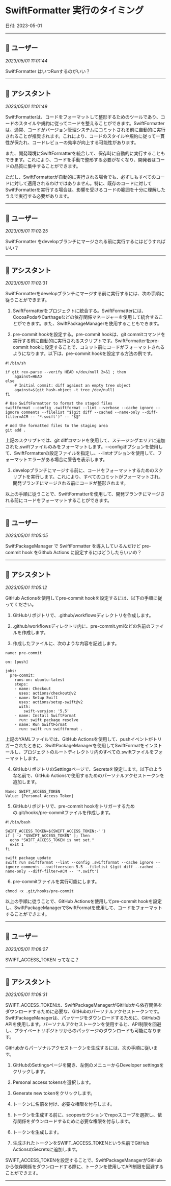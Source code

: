 # SwiftFormatter 実行のタイミング

日付: 2023-05-01

---

## 👤 ユーザー
*2023/05/01 11:01:44*

SwiftFormatter はいつRunするのがいい？

---

## 🤖 アシスタント
*2023/05/01 11:01:49*

SwiftFormatterは、コードをフォーマットして整形するためのツールであり、コードのスタイルや規約に従ってコードを整えることができます。SwiftFormatterは、通常、コードがバージョン管理システムにコミットされる前に自動的に実行されることが推奨されます。これにより、コードのスタイルや規約に従って一貫性が保たれ、コードレビューの効率が向上する可能性があります。

また、開発環境にSwiftFormatterを統合して、保存時に自動的に実行することもできます。これにより、コードを手動で整形する必要がなくなり、開発者はコードの品質に集中することができます。

ただし、SwiftFormatterが自動的に実行される場合でも、必ずしもすべてのコードに対して適用されるわけではありません。特に、既存のコードに対してSwiftFormatterを実行する場合は、影響を受けるコードの範囲を十分に理解したうえで実行する必要があります。

---

## 👤 ユーザー
*2023/05/01 11:02:25*

SwiftFormatter をdevelopブランチにマージされる前に実行するにはどうすればいい？

---

## 🤖 アシスタント
*2023/05/01 11:02:31*

SwiftFormatterをdevelopブランチにマージする前に実行するには、次の手順に従うことができます。

1. SwiftFormatterをプロジェクトに統合する。SwiftFormatterには、CocoaPodsやCarthageなどの依存関係マネージャーを使用して統合することができます。また、SwiftPackageManagerを使用することもできます。

2. pre-commit hookを設定する。pre-commit hookは、git commitコマンドを実行する前に自動的に実行されるスクリプトです。SwiftFormatterをpre-commit hookに設定することで、コミット前にコードがフォーマットされるようになります。以下は、pre-commit hookを設定する方法の例です。

```
#!/bin/sh

if git rev-parse --verify HEAD >/dev/null 2>&1 ; then
    against=HEAD
else
    # Initial commit: diff against an empty tree object
    against=$(git hash-object -t tree /dev/null)
fi

# Use SwiftFormatter to format the staged files
swiftformat --config .swiftformat --lint --verbose --cache ignore --ignore comments --filelist "$(git diff --cached --name-only --diff-filter=ACM -- '*.swift')" -- "$@"

# Add the formatted files to the staging area
git add .
```

上記のスクリプトでは、git diffコマンドを使用して、ステージングエリアに追加された.swiftファイルのみをフォーマットします。--configオプションを使用して、SwiftFormatterの設定ファイルを指定し、--lintオプションを使用して、フォーマットエラーがある場合に警告を表示します。

3. developブランチにマージする前に、コードをフォーマットするためのスクリプトを実行します。これにより、すべてのコミットがフォーマットされ、開発ブランチにマージされる前にコードが整形されます。

以上の手順に従うことで、SwiftFormatterを使用して、開発ブランチにマージされる前にコードをフォーマットすることができます。

---

## 👤 ユーザー
*2023/05/01 11:05:05*

SwiftPackageManager で SwiftFormatter  を導入しているんだけど pre-commit hook をGithub Actions に設定するにはどうしたらいいの？

---

## 🤖 アシスタント
*2023/05/01 11:05:12*

GitHub Actionsを使用してpre-commit hookを設定するには、以下の手順に従ってください。

1. GitHubリポジトリで、.github/workflowsディレクトリを作成します。

2. .github/workflowsディレクトリ内に、pre-commit.ymlなどの名前のファイルを作成します。

3. 作成したファイルに、次のような内容を記述します。

```
name: pre-commit

on: [push]

jobs:
  pre-commit:
    runs-on: ubuntu-latest
    steps:
    - name: Checkout
      uses: actions/checkout@v2
    - name: Setup Swift
      uses: actions/setup-swift@v2
      with:
        swift-version: '5.5'
    - name: Install SwiftFormat
      run: swift package resolve
    - name: Run SwiftFormat
      run: swift run swiftformat .
```

上記のYAMLファイルでは、GitHub Actionsを使用して、pushイベントがトリガーされたときに、SwiftPackageManagerを使用してSwiftFormatをインストールし、プロジェクトのルートディレクトリ内のすべての.swiftファイルをフォーマットします。

4. GitHubリポジトリのSettingsページで、Secretsを設定します。以下のような名前で、GitHub Actionsで使用するためのパーソナルアクセストークンを追加します。

```
Name: SWIFT_ACCESS_TOKEN
Value: {Personal Access Token}
```

5. GitHubリポジトリで、pre-commit hookをトリガーするための.git/hooks/pre-commitファイルを作成します。

```
#!/bin/bash

SWIFT_ACCESS_TOKEN=${SWIFT_ACCESS_TOKEN:-''}
if [ -z "$SWIFT_ACCESS_TOKEN" ]; then
  echo "SWIFT_ACCESS_TOKEN is not set."
  exit 1
fi

swift package update
swift run swiftformat --lint --config .swiftformat --cache ignore --ignore comments --swiftversion 5.5 --filelist $(git diff --cached --name-only --diff-filter=ACM -- '*.swift')
```

6. pre-commitファイルを実行可能にします。

```
chmod +x .git/hooks/pre-commit
```

以上の手順に従うことで、GitHub Actionsを使用してpre-commit hookを設定し、SwiftPackageManagerでSwiftFormatを使用して、コードをフォーマットすることができます。

---

## 👤 ユーザー
*2023/05/01 11:08:27*

SWIFT_ACCESS_TOKEN ってなに？

---

## 🤖 アシスタント
*2023/05/01 11:08:31*

SWIFT_ACCESS_TOKENは、SwiftPackageManagerがGitHubから依存関係をダウンロードするために必要な、GitHubのパーソナルアクセストークンです。SwiftPackageManagerは、パッケージをダウンロードするために、GitHubのAPIを使用します。パーソナルアクセストークンを使用すると、API制限を回避し、プライベートリポジトリからのパッケージのダウンロードも可能になります。

GitHubからパーソナルアクセストークンを生成するには、次の手順に従います。

1. GitHubのSettingsページを開き、左側のメニューからDeveloper settingsをクリックします。

2. Personal access tokensを選択します。

3. Generate new tokenをクリックします。

4. トークンに名前を付け、必要な権限を付与します。

5. トークンを生成する前に、scopesセクションでrepoスコープを選択し、依存関係をダウンロードするために必要な権限を付与します。

6. トークンを生成します。

7. 生成されたトークンをSWIFT_ACCESS_TOKENという名前でGitHub ActionsのSecretsに追加します。

SWIFT_ACCESS_TOKENを設定することで、SwiftPackageManagerがGitHubから依存関係をダウンロードする際に、トークンを使用してAPI制限を回避することができます。

---
